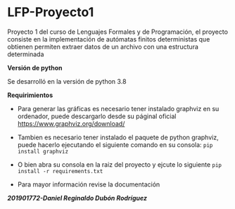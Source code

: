 # LFP-Proyecto1
 Proyecto 1 del curso de Lenguajes Formales y de Programación, el proyecto consiste en la implementación de autómatas finitos deterministas que obtienen permiten extraer datos de un archivo con una estructura determinada
 
**Versión de python**
 
Se desarrolló en la versión de python 3.8

**Requirimientos**

- Para generar las gráficas es necesario tener instalado graphviz en su ordenador, puede descargarlo desde su páginal oficial
https://www.graphviz.org/download/

- Tambien es necesario tener instalado el paquete de python graphviz, puede hacerlo ejecutando el siguiente comando en su consola: `pip install graphviz` 
- O bien abra su consola en la raiz del proyecto y ejcute lo siguiente `pip install -r requirements.txt`
- Para mayor información revise la documentación

**_201901772-Daniel Reginaldo Dubón Rodríguez_**
